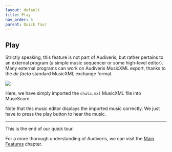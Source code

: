 ```yaml
---
layout: default
title: Play
nav_order: 5
parent: Quick Tour
---
```

## Play

Strictly speaking, this feature is not part of Audiveris, but rather pertains to an
external program (a simple music sequencer or some high-level editor).  
Many external programs can work on Audiveris MusicXML export,
thanks to the _de facto_ standard MusicXML exchange format.

![](../assets/images/play_musescore.png)

Here, we have simply imported the `chula.mxl` MusicXML file into MuseScore.

Note that this music editor displays the imported music correctly.
We just have to press the play button to hear the music.

<hr>

This is the end of our quick tour.

For a more thorough understanding of Audiveris, we can visit the [Main Features](../main/README.md)
chapter.
